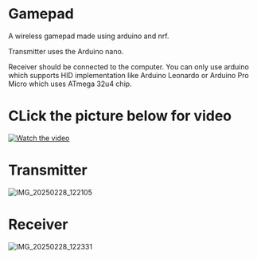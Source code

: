 # Gamepad
A wireless gamepad made using arduino and nrf.

Transmitter uses the Arduino nano.

Receiver should be connected to the computer. You can only use arduino which supports HID implementation like Arduino Leonardo or Arduino Pro Micro which uses ATmega 32u4 chip.

# CLick the picture below for video

[![Watch the video](https://img.youtube.com/vi/ebVpVqltBzY/maxresdefault.jpg)](https://youtu.be/ebVpVqltBzY)

# Transmitter

![IMG_20250228_122105](https://github.com/user-attachments/assets/a7939e38-c7c6-4b23-bd7f-41b40393cde5)

# Receiver

![IMG_20250228_122331](https://github.com/user-attachments/assets/5aeee12b-9d6f-4fce-809f-10c24002361f)
